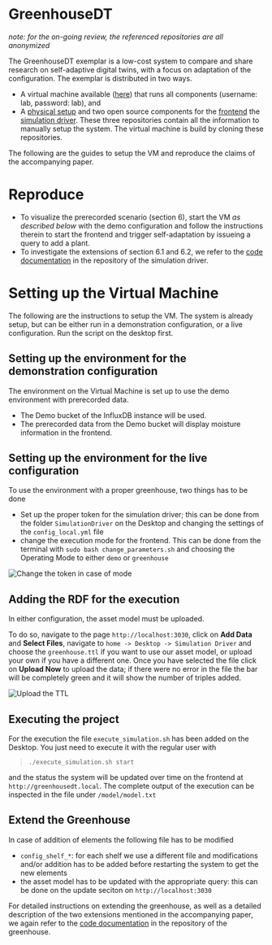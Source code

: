 # GreenhouseDT

_note: for the on-going review, the referenced repositories are all anonymized_ 

The GreenhouseDT exemplar is a low-cost system to compare and share research on self-adaptive digital twins, with a focus on adaptation of the configuration.
The exemplar is distributed in two ways. 

 * A virtual machine available ([here](https://figshare.com/s/e35b9d0e30efd6ef43d5)) that runs all components (username: lab, password: lab), and
 * A [physical setup](https://anonymous.4open.science/r/greenhouse_dt_project-45C3/README.md) and two open source components for the [frontend](https://anonymous.4open.science/r/greenhousedt_frontend-EF6F/README.md) the [simulation driver](https://anonymous.4open.science/r/smol_scheduler-79B5/README.md). These three repositories contain all the information to manually setup the system. The virtual machine is build by cloning these repositories.

The following are the guides to setup the VM and reproduce the claims of the accompanying paper.

# Reproduce
 * To visualize the prerecorded scenario (section 6), start the VM _as described below_ with the demo configuration and follow the instructions therein to start the frontend and trigger self-adaptation by issueing a query to add a plant.
 * To investigate the extensions of section 6.1 and 6.2, we refer to the [code documentation](https://anonymous.4open.science/r/smol_scheduler-79B5/demo/README.md) in the repository of the simulation driver.


# Setting up the Virtual Machine
The following are the instructions to setup the VM.
The system is already setup, but can be either run in a demonstration configuration, or a live configuration. Run the script on the desktop first.

## Setting up the environment for the demonstration configuration

The environment on the Virtual Machine is set up to use the demo environment with prerecorded data. 

- The Demo bucket of the InfluxDB instance will be used.
- The prerecorded data from the Demo bucket will display moisture information in the frontend.

## Setting up the environment for the live configuration

To use the environment with a proper greenhouse, two things has to be done

- Set up the proper token for the simulation driver; this can be done from the folder `SimulationDriver` on the Desktop and changing the settings of the `config_local.yml` file
- change the execution mode for the frontend. This can be done from the terminal with `sudo bash change_parameters.sh` and choosing the Operating Mode to either `demo` or `greenhouse`

![Change the token in case of mode](images/token-setting.png)

## Adding the RDF for the execution
In either configuration, the asset model must be uploaded.

To do so, navigate to the page `http://localhost:3030`, click on **Add Data** and **Select Files**, navigate to `home -> Desktop -> Simulation Driver` and choose the `greenhouse.ttl` if you want to use our asset model, or upload your own if you have a different one. Once you have selected the file click on **Upload Now** to upload the data; if there were no error in the file the bar will be completely green and it will show the number of triples added.

![Upload the TTL](images/ttl-upload.png)

## Executing the project

For the execution the file `execute_simulation.sh` has been added on the Desktop. You just need to execute it with the regular user with

> `./execute_simulation.sh start`

and the status the system will be updated over time on the frontend at `http://greenhousedt.local`. The complete output of the execution can be inspected in the file under `/model/model.txt`

## Extend the Greenhouse

In case of addition of elements the following file has to be modified

- `config_shelf_*`: for each shelf we use a different file and modifications and/or addition has to be added before restarting the system to get the new elements
- the asset model has to be updated with the appropriate query: this can be done on the update seciton on `http://localhost:3030`

For detailed instructions on extending the greenhouse, as well as a detailed description of the two extensions mentioned in the accompanying paper, we again refer to the [code documentation](https://anonymous.4open.science/r/smol_scheduler-79B5/demo/README.md) in the repository of the greenhouse.
